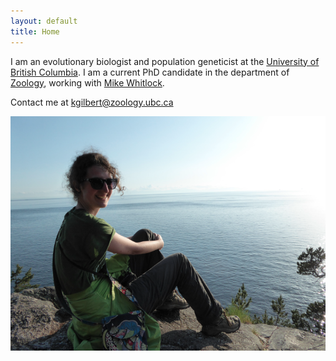 ```yaml
---
layout: default
title: Home
---
```


I am an evolutionary biologist and population geneticist at the [University of British Columbia](http://www.ubc.ca/). I am a current PhD candidate in the department of [Zoology](http://www.zoology.ubc.ca/), working with [Mike Whitlock](http://www.zoology.ubc.ca/person/whitlock).

Contact me at kgilbert@zoology.ubc.ca



![photo](https://github.com/kjgilbert/kjgilbert.github.io/raw/master/extras/Photo.png)